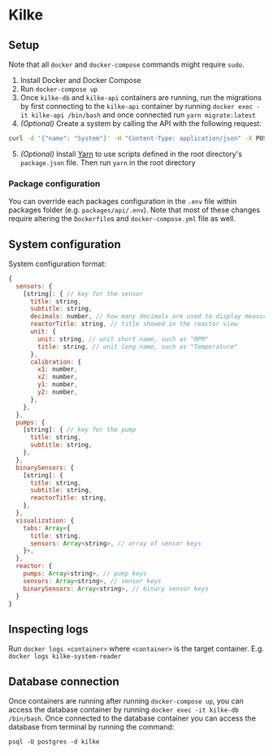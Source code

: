 # Kilke

## Setup

Note that all `docker` and `docker-compose` commands might require `sudo`.

1. Install Docker and Docker Compose
2. Run `docker-compose up`
3. Once `kilke-db` and `kilke-api` containers are running, run the migrations by first connecting to the `kilke-api` container by running `docker exec -it kilke-api /bin/bash` and once connected run `yarn migrate:latest`
4. _(Optional)_ Create a system by calling the API with the following request:

```bash
curl -d '{"name": "System"}' -H "Content-Type: application/json" -X POST http://localhost:5000/api/v1/systems
```

5. _(Optional)_ Install [Yarn](https://classic.yarnpkg.com/en/docs/install) to use scripts defined in the root directory's `package.json` file. Then run `yarn` in the root directory

### Package configuration

You can override each packages configuration in the `.env` file within packages folder (e.g. `packages/api/.env`). Note that most of these changes require altering the `Dockerfile`s and `docker-compose.yml` file as well.

## System configuration

System configuration format:

```javascript
{
  sensors: {
    [string]: { // key for the sensor
      title: string,
      subtitle: string,
      decimals: number, // how many decimals are used to display measurements
      reactorTitle: string, // title showed in the reactor view
      unit: {
        unit: string, // unit short name, such as "RPM"
        title: string, // unit long name, such as "Temperature"
      },
      calibration: {
        x1: number,
        x2: number,
        y1: number,
        y2: number,
      },
    },
  },
  pumps: {
    [string]: { // key for the pump
      title: string,
      subtitle: string,
    },
  },
  binarySensors: {
    [string]: {
      title: string,
      subtitle: string,
      reactorTitle: string,
    },
  },
  visualization: {
    tabs: Array<{
      title: string,
      sensors: Array<string>, // array of sensor keys
    }>,
  },
  reactor: {
    pumps: Array<string>, // pump keys
    sensors: Array<string>, // sensor keys
    binarySensors: Array<string>, // binary sensor keys
  }
}
```

## Inspecting logs

Run `docker logs <container>` where `<container>` is the target container. E.g. `docker logs kilke-system-reader`

## Database connection

Once containers are running after running `docker-compose up`, you can access the database container by running `docker exec -it kilke-db /bin/bash`. Once connected to the database container you can access the database from terminal by running the command:

```
psql -U postgres -d kilke
```
